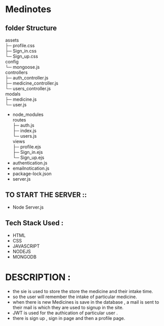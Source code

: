 # Medinotes

## folder Structure

assets          
├─ profile.css  
├─ Sign_in.css  
└─ Sign_up.css  
config          
└─ mongoose.js  
controllers                
├─ auth_controller.js      
├─ medicine_controller.js  
└─ users_controller.js     
modals          
├─ medicine.js  
└─ user.js
- node_modules      
routes       
├─ auth.js   
├─ index.js  
└─ users.js  
views           
├─ profile.ejs  
├─ Sign_in.ejs  
└─ Sign_up.ejs  
- authentication.js
- emailnotication.js
- package-lock.json
- server.js


## TO START THE SERVER ::

 - Node Server.js

## Tech Stack Used :
 - HTML
 - CSS
 - JAVASCRIPT
 - NODEJS
 - MONGODB

# DESCRIPTION :
- the sie is used to store the store the medicine and their intake time.
- so the user will remember the intake of particular medicine.
- when there is new Medicines is save in the database , a mail is sent to their mail is which they are used to signup in the site.
- JWT is used for the authication of particular user .
- there is sign up , sign in page and then a profile page.
